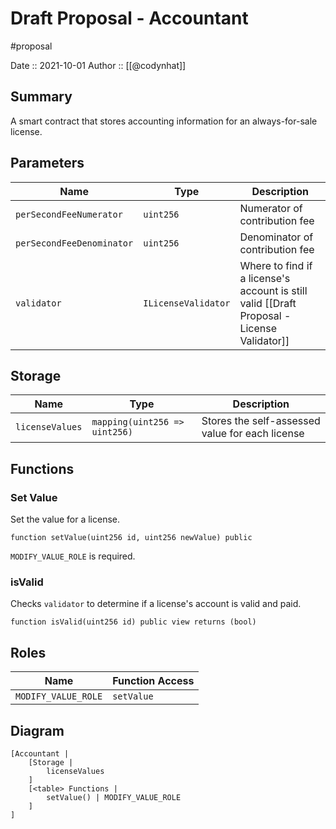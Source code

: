 # Draft Proposal - Accountant
#proposal

Date :: 2021-10-01
Author :: [[@codynhat]]

## Summary
A smart contract that stores accounting information for an always-for-sale license.

## Parameters
| Name                      | Type                | Description                                                                                |
| ------------------------- | ------------------- | ------------------------------------------------------------------------------------------ |
| `perSecondFeeNumerator`   | `uint256`           | Numerator of contribution fee                                                              |
| `perSecondFeeDenominator` | `uint256`           | Denominator of contribution fee                                                            |
| `validator`               | `ILicenseValidator` | Where to find if a license's account is still valid [[Draft Proposal - License Validator]] | 

## Storage
| Name            | Type                          | Description                                 |
| --------------- | ----------------------------- | ------------------------------------------- |
| `licenseValues` | `mapping(uint256 => uint256)` | Stores the self-assessed value for each license |

## Functions

### Set Value
Set the value for a license.

```
function setValue(uint256 id, uint256 newValue) public
```

`MODIFY_VALUE_ROLE` is required.

### isValid
Checks `validator` to determine if a license's account is valid and paid.

```
function isValid(uint256 id) public view returns (bool)
```

## Roles
| Name                | Function Access |
| ------------------- | --------------- |
| `MODIFY_VALUE_ROLE` | `setValue`      | 

## Diagram
```nomnoml
[Accountant | 
	[Storage |
		licenseValues
	]
	[<table> Functions |
		setValue() | MODIFY_VALUE_ROLE
	]
]
```